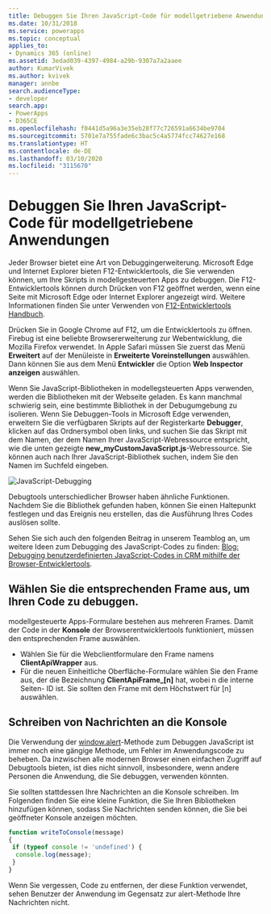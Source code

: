 ```yaml
---
title: Debuggen Sie Ihren JavaScript-Code für modellgetriebene Anwendungen | MicrosoftDocs
ms.date: 10/31/2018
ms.service: powerapps
ms.topic: conceptual
applies_to:
- Dynamics 365 (online)
ms.assetid: 3edad039-4397-4984-a29b-9307a7a2aaee
author: KumarVivek
ms.author: kvivek
manager: annbe
search.audienceType:
- developer
search.app:
- PowerApps
- D365CE
ms.openlocfilehash: f0441d5a96a3e35eb28f77c726591a6634be9704
ms.sourcegitcommit: 5701e7a755fade6c3bac5c4a5774fcc74627e168
ms.translationtype: HT
ms.contentlocale: de-DE
ms.lasthandoff: 03/10/2020
ms.locfileid: "3115670"
---
```

# <a name="debug-your-javascript-code-for-model-driven-apps"></a>Debuggen Sie Ihren JavaScript-Code für modellgetriebene Anwendungen



Jeder Browser bietet eine Art von Debuggingerweiterung. Microsoft Edge und Internet Explorer bieten F12-Entwicklertools, die Sie verwenden können, um Ihre Skripts in modellgesteuerten Apps zu debuggen. Die F12-Entwicklertools können durch Drücken von F12 geöffnet werden, wenn eine Seite mit Microsoft Edge oder Internet Explorer angezeigt wird. Weitere Informationen finden Sie unter Verwenden von [F12-Entwicklertools Handbuch](https://docs.microsoft.com/microsoft-edge/f12-devtools-guide).

Drücken Sie in Google Chrome auf F12, um die Entwicklertools zu öffnen. Firebug ist eine beliebte Browsererweiterung zur Webentwicklung, die Mozilla Firefox verwendet. In Apple Safari müssen Sie zuerst das Menü **Erweitert** auf der Menüleiste in **Erweiterte Voreinstellungen** auswählen. Dann können Sie aus dem Menü **Entwickler** die Option **Web Inspector anzeigen** auswählen.

Wenn Sie JavaScript-Bibliotheken in modellegsteuerten Apps verwenden, werden die Bibliotheken mit der Webseite geladen. Es kann manchmal schwierig sein, eine bestimmte Bibliothek in der Debugumgebung zu isolieren. Wenn Sie Debuggen-Tools in Microsoft Edge verwenden, erweitern Sie die verfügbaren Skripts auf der Registerkarte **Debugger**, klicken auf das Ordnersymbol oben links, und suchen Sie das Skript mit dem Namen, der dem Namen Ihrer JavaScript-Webressource entspricht, wie die unten gezeigte **new_myCustomJavaScript.js**-Webressource. Sie können auch nach Ihrer JavaScript-Bibliothek suchen, indem Sie den Namen im Suchfeld eingeben.

![JavaScript-Debugging](../media/form-script-debugging.png)

Debugtools unterschiedlicher Browser haben ähnliche Funktionen. Nachdem Sie die Bibliothek gefunden haben, können Sie einen Haltepunkt festlegen und das Ereignis neu erstellen, das die Ausführung Ihres Codes auslösen sollte.

Sehen Sie sich auch den folgenden Beitrag in unserem Teamblog an, um weitere Ideen zum Debugging des JavaScript-Codes zu finden: [Blog: Debugging benutzerdefinierten JavaScript-Codes in CRM mithilfe der Browser-Entwicklertools](https://blogs.msdn.microsoft.com/crm/2015/11/29/debugging-custom-javascript-code-in-crm-using-browser-developer-tools/).

## <a name="select-appropriate-frame-to-debug-your-code"></a>Wählen Sie die entsprechenden Frame aus, um Ihren Code zu debuggen.

modellgesteuerte Apps-Formulare bestehen aus mehreren Frames. Damit der Code in der **Konsole** der Browserentwicklertools funktioniert, müssen den entsprechenden Frame auswählen. 
- Wählen Sie für die Webclientformulare den Frame namens **ClientApiWrapper** aus. 
- Für die neuen Einheitliche Oberfläche-Formulare wählen Sie den Frame aus, der die Bezeichnung **ClientApiFrame_[n]** hat, wobei n die interne Seiten- ID ist. Sie sollten den Frame mit dem Höchstwert für [n] auswählen.

## <a name="write-messages-to-the-console"></a>Schreiben von Nachrichten an die Konsole

Die Verwendung der [window.alert](https://msdn.microsoft.com/library/ms535933(v=vs.85).aspx)-Methode zum Debuggen JavaScript ist immer noch eine gängige Methode, um Fehler im Anwendungscode zu beheben. Da inzwischen alle modernen Browser einen einfachen Zugriff auf Debugtools bieten, ist dies nicht sinnvoll, insbesondere, wenn andere Personen die Anwendung, die Sie debuggen, verwenden könnten.

Sie sollten stattdessen Ihre Nachrichten an die Konsole schreiben. Im Folgenden finden Sie eine kleine Funktion, die Sie Ihren Bibliotheken hinzufügen können, sodass Sie Nachrichten senden können, die Sie bei geöffneter Konsole anzeigen möchten.

```JavaScript
function writeToConsole(message)
{
 if (typeof console != 'undefined') {
  console.log(message);
 }
}
```

Wenn Sie vergessen, Code zu entfernen, der diese Funktion verwendet, sehen Benutzer der Anwendung im Gegensatz zur alert-Methode Ihre Nachrichten nicht.
